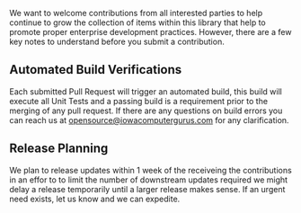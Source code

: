 We want to welcome contributions from all interested parties to help continue to grow the collection of items within this library that help to promote proper enterprise development practices.  However, there are a few key notes to understand before you submit a contribution.

## Automated Build Verifications

Each submitted Pull Request will trigger an automated build, this build will execute all Unit Tests and a passing build is a requirement prior to the merging of any pull request.  If there are any questions on build errors you can reach us at opensource@iowacomputergurus.com for any clarification.

## Release Planning

We plan to release updates within 1 week of the receiveing the contributions in an effor to to limit the number of downstream updates required we might delay a release temporarily until a larger release makes sense.  If an urgent need exists, let us know and we can expedite.
